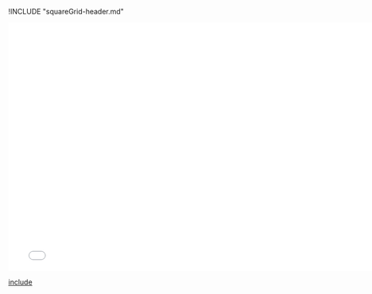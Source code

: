 !INCLUDE "squareGrid-header.md"

<iframe src="../../grids-squareGrid.html" width="770" height="500" frameBorder="0" seamless="seamless">
</iframe>

[include](../../grids-squareGrid.html)
